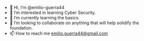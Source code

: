 - 👋 Hi, I’m @emilio-guerra44
- 👀 I’m interested in learning Cyber Security.
- 🌱 I’m currently learning the basics. 
- 💞️ I’m looking to collaborate on anything that will help solidify the foundation. 
- 📫 How to reach me emilio.guerra44@gmail.com 

<!---
emilio-guerra44/emilio-guerra44 is a ✨ special ✨ repository because its `README.md` (this file) appears on your GitHub profile.
You can click the Preview link to take a look at your changes.
--->
